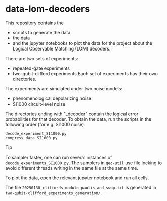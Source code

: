 # data-lom-decoders

This repository contains the 
- scripts to generate the data
- the data
- and the jupyter notebooks to plot the data
for the project about the Logical Observable Matching (LOM) decoders.

There are two sets of experiments:
- repeated-gate experiments
- two-qubit-clifford experiments
Each set of experiments has their own directories.

The experiments are simulated under two noise models:
- phenomenological depolarizing noise
- SI1000 circuit-level noise

The directories ending with "_decoder" contain the logical error probabilities for that decoder.
To obtain the data, run the scripts in the following order (for e.g. SI1000 noise):
```
decode_experiment_SI1000.py
compress_data_SI1000.py
```
> [!TIP]
> To sampler faster, one can run several instances of `decode_experiments_SI1000.py`.
> The samplers in `qec-util` use file locking to avoid different threads writing in the same file at the same time.

To plot the data, open the relevant jupyter notebook and run all cells. 

The file `20250130_cliffords_modulo_paulis_and_swap.txt` is generated in `two-qubit-clifford_experiments_generation/`.
